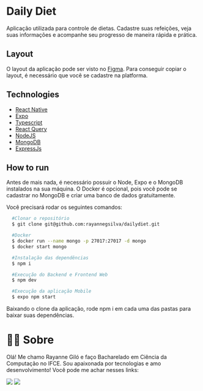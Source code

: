 # Daily Diet

Aplicação utilizada para controle de dietas. Cadastre suas refeições, veja suas informações e acompanhe seu progresso de maneira rápida e prática.

## Layout

O layout da aplicação pode ser visto no [Figma](https://www.figma.com/file/CoRq7b97NXH7rp7QU9I3Cx/Daily-Diet-(Copy)?type=design&node-id=0-1&mode=design&t=z8q1qQ59961I389y-0). Para conseguir copiar o layout, é necessário que você se cadastre na platforma.

## Technologies

- [React Native](https://reactnative.dev/)
- [Expo](https://expo.dev/)
- [Typescript](https://www.typescriptlang.org/)
- [React Query](https://tanstack.com/query/latest)
- [NodeJS](https://nodejs.org/en)
- [MongoDB](https://www.mongodb.com/)
- [ExpressJs](https://expressjs.com/pt-br/)

## How to run

Antes de mais nada, é necessário possuir o Node, Expo e o MongoDB instalados na sua máquina. O Docker é opcional, pois você pode se cadastrar no MongoDB e criar uma banco de dados gratuitamente.

Você precisará rodar os seguintes comandos:
```bash
  #Clonar o repositório 
  $ git clone git@github.com:rayannegsilva/dailydiet.git

  #Docker
  $ docker run --name mongo -p 27017:27017 -d mongo
  $ docker start mongo

  #Instalação das dependências
  $ npm i

  #Execução do Backend e Frontend Web
  $ npm dev

  #Execução da aplicação Mobile
  $ expo npm start
```
Baixando o clone da aplicação, rode npm i em cada uma das pastas para baixar suas dependências.

# 👩‍💻 Sobre 

Olá! Me chamo Rayanne Giló e faço Bacharelado em Ciência da Computação no IFCE. Sou apaixonada por tecnologias e amo desenvolvimento! Você pode me achar nesses links: 

<div style="display: inline_block"> 
  <a href="https://instagram.com/raywgs" target="_blank"><img src="https://img.shields.io/badge/-Instagram-%23E4405F?style=for-the-badge&logo=instagram&logoColor=white" target="_blank"></a>   
  <a href="https://www.linkedin.com/in/rayanne-gil%C3%B3-da-silva-994934215/" target="_blank"><img src="https://img.shields.io/badge/-LinkedIn-%230077B5?style=for-the-badge&logo=linkedin&logoColor=white" target="_blank"></a> 

